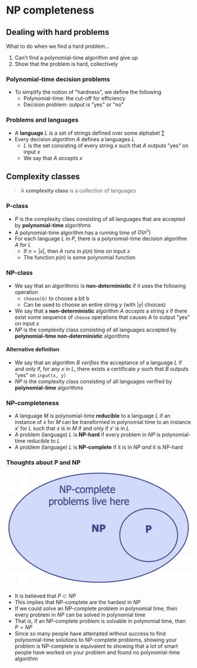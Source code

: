 # NP completeness

## Dealing with hard problems

What to do when we find a hard problem...

1) Can't find a polynomial-time algorithm and give up
2) Show that the problem is hard, collectively

### Polynomial-time decision problems

- To simplify the notion of "hardness", we define the following
    - Polynomial-time: the cut-off for efficiency
    - Decision problem: output is "yes" or "no"

### Problems and languages

- A **language** $L$ is a set of strings defined over some alphabet $\sum$
- Every decision algorithm $A$ defines a languages $L$
    - $L$ is the set consisting of every string $x$ such that $A$ outputs "yes" on input $x$
    - We say that $A$ *accepts* $x$

## Complexity classes

> A **complexity class** is a collection of languages

### P-class

- $P$ is the complexity class consisting of all languages that are accepted by **polynomial-time** algorithms
- A polynomial-time algorithm has a running time of $O(n^{c})$
- For each language $L$ in $P$, there is a polynomial-time decision algorithm $A$ for $L$
    - If $n = \vert x \vert$, then $A$ runs in $p(n)$ time on input $x$
    - The function $p(n)$ is some polynomial function

### NP-class

- We say that an algorithmic is **non-deterministic** if it uses the following operation
    - `choose(b)` to choose a bit b
    - Can be used to choose an entire string $y$ (with $\vert y \vert$ choices)
- We say that a **non-deterministic** algorithm $A$ *accepts* a string $x$ if there exist some sequence of `choose` operations that causes $A$ to output "yes" on input $x$
- $NP$ is the complexity class consisting of all languages accepted by **polynomial-time non-deterministic** algorithms

#### Alternative definition

- We say that an algorithm $B$ *verifies* the acceptance of a language $L$ if and only if, for any $x$ in $L$, there exists a certificate $y$ such that $B$ outputs "yes" on `input(x, y)`
- $NP$ is the complexity class consisting of all languages verified by **polynomial-time** algorithms

### NP-completeness

- A language $M$ is polynomial-time **reducible** to a language $L$ if an instance of $x$ for $M$ can be transformed in polynomial time to an instance $x'$ for $L$ such that $x$ is in $M$ if and only if $x'$ is in $L$
- A problem (language) $L$ is **NP-hard** if every problem in $NP$ is polynomial-time reducible to $L$
- A problem (language) $L$ is **NP-complete** if it is in $NP$ *and* it is NP-hard

### Thoughts about P and NP

![P vs NP](./figures/p-vs-np.png)

- It is believed that $P \subset NP$
- This implies that NP-complete are the hardest in $NP$
- If we could solve an NP-complete problem in polynomial time, then every problem in $NP$ can be solved in polynomial time
- That is, if an NP-complete problem is solvable in polynomial time, than $P = NP$
- Since so many people have attempted without success to find polynomial-time solutions to NP-complete problems, showing your problem is NP-complete is equivalent to showing that a lot of smart people have worked on your problem and found no polynomial-time algorithm


